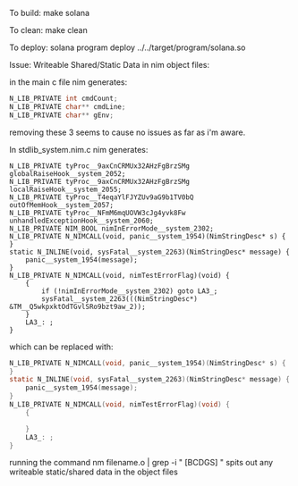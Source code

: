 To build:
make solana

To clean:
make clean

To deploy:
solana program deploy ../../target/program/solana.so

Issue: Writeable Shared/Static Data in nim object files:

in the main c file nim generates:

```c
N_LIB_PRIVATE int cmdCount;
N_LIB_PRIVATE char** cmdLine;
N_LIB_PRIVATE char** gEnv;
```

removing these 3 seems to cause no issues as far as i'm aware.

In stdlib_system.nim.c nim generates:

```n
N_LIB_PRIVATE tyProc__9axCnCRMUx32AHzFgBrzSMg globalRaiseHook__system_2052;
N_LIB_PRIVATE tyProc__9axCnCRMUx32AHzFgBrzSMg localRaiseHook__system_2055;
N_LIB_PRIVATE tyProc__T4eqaYlFJYZUv9aG9b1TV0bQ outOfMemHook__system_2057;
N_LIB_PRIVATE tyProc__NFmM6mqUOVW3cJg4yvk8Fw unhandledExceptionHook__system_2060;
N_LIB_PRIVATE NIM_BOOL nimInErrorMode__system_2302;
N_LIB_PRIVATE N_NIMCALL(void, panic__system_1954)(NimStringDesc* s) {
}
static N_INLINE(void, sysFatal__system_2263)(NimStringDesc* message) {
    panic__system_1954(message);
}
N_LIB_PRIVATE N_NIMCALL(void, nimTestErrorFlag)(void) {
    {
        if (!nimInErrorMode__system_2302) goto LA3_;
        sysFatal__system_2263(((NimStringDesc*) &TM__Q5wkpxktOdTGvlSRo9bzt9aw_2));
    }
    LA3_: ;
}
```

which can be replaced with:

```c
N_LIB_PRIVATE N_NIMCALL(void, panic__system_1954)(NimStringDesc* s) {
}
static N_INLINE(void, sysFatal__system_2263)(NimStringDesc* message) {
    panic__system_1954(message);
}
N_LIB_PRIVATE N_NIMCALL(void, nimTestErrorFlag)(void) {
    {

    }
    LA3_: ;
}
```

running the command nm filename.o | grep -i " [BCDGS] " spits out any writeable static/shared data in the object files
